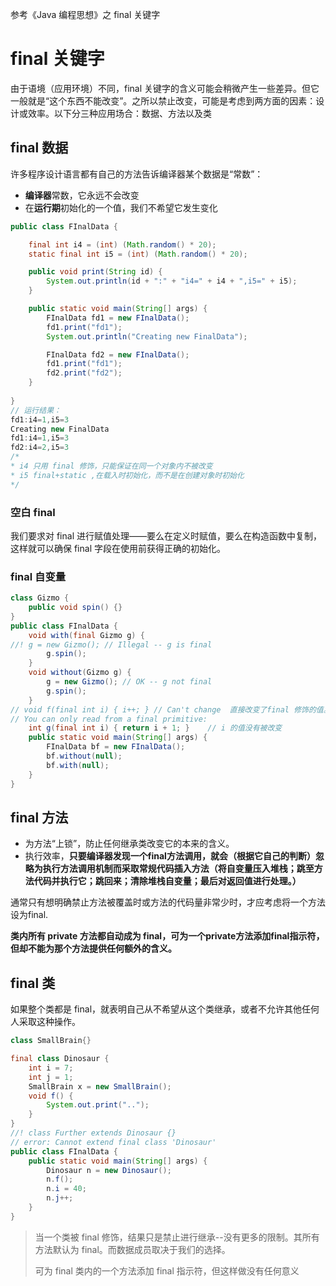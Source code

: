 参考《Java 编程思想》之 final 关键字

# final 关键字

由于语境（应用环境）不同，final 关键字的含义可能会稍微产生一些差异。但它一般就是“这个东西不能改变”。之所以禁止改变，可能是考虑到两方面的因素：设计或效率。以下分三种应用场合：数据、方法以及类

## final 数据

许多程序设计语言都有自己的方法告诉编译器某个数据是“常数”：

+ **编译器**常数，它永远不会改变
+ 在**运行期**初始化的一个值，我们不希望它发生变化

```java
public class FInalData {

    final int i4 = (int) (Math.random() * 20);
    static final int i5 = (int) (Math.random() * 20);

    public void print(String id) {
        System.out.println(id + ":" + "i4=" + i4 + ",i5=" + i5);
    }

    public static void main(String[] args) {
        FInalData fd1 = new FInalData();
        fd1.print("fd1");
        System.out.println("Creating new FinalData");

        FInalData fd2 = new FInalData();
        fd1.print("fd1");
        fd2.print("fd2");
    }
    
}
// 运行结果：
fd1:i4=1,i5=3
Creating new FinalData
fd1:i4=1,i5=3
fd2:i4=2,i5=3
/*
* i4 只用 final 修饰，只能保证在同一个对象内不被改变
* i5 final+static ,在载入时初始化，而不是在创建对象时初始化
*/
```

### 空白 final

我们要求对 final 进行赋值处理——要么在定义时赋值，要么在构造函数中复制，这样就可以确保 final 字段在使用前获得正确的初始化。

### final 自变量

```java
class Gizmo {
    public void spin() {}
}
public class FInalData {
    void with(final Gizmo g) {
//! g = new Gizmo(); // Illegal -- g is final
        g.spin();
    }
    void without(Gizmo g) {
        g = new Gizmo(); // OK -- g not final
        g.spin();
    }
// void f(final int i) { i++; } // Can't change  直接改变了final 修饰的值。
// You can only read from a final primitive:
    int g(final int i) { return i + 1; }    // i 的值没有被改变
    public static void main(String[] args) {
        FInalData bf = new FInalData();
        bf.without(null);
        bf.with(null);
    }
}
```

## final 方法

+ 为方法“上锁”，防止任何继承类改变它的本来的含义。
+ 执行效率，**只要编译器发现一个final方法调用，就会（根据它自己的判断）忽略为执行方法调用机制而采取常规代码插入方法（将自变量压入堆栈；跳至方法代码并执行它；跳回来；清除堆栈自变量；最后对返回值进行处理。）**

通常只有想明确禁止方法被覆盖时或方法的代码量非常少时，才应考虑将一个方法设为final.

**类内所有 private 方法都自动成为 final，可为一个private方法添加final指示符，但却不能为那个方法提供任何额外的含义。**



## final 类 

如果整个类都是 final，就表明自己从不希望从这个类继承，或者不允许其他任何人采取这种操作。

```java
class SmallBrain{}

final class Dinosaur {
    int i = 7;
    int j = 1;
    SmallBrain x = new SmallBrain();
    void f() {
        System.out.print("..");
    }
}
//! class Further extends Dinosaur {}
// error: Cannot extend final class 'Dinosaur'
public class FInalData {
    public static void main(String[] args) {
        Dinosaur n = new Dinosaur();
        n.f();
        n.i = 40;
        n.j++;
    }
}
```

>当一个类被 final 修饰，结果只是禁止进行继承--没有更多的限制。其所有方法默认为 final。而数据成员取决于我们的选择。
>
>可为 final 类内的一个方法添加 final 指示符，但这样做没有任何意义 





















